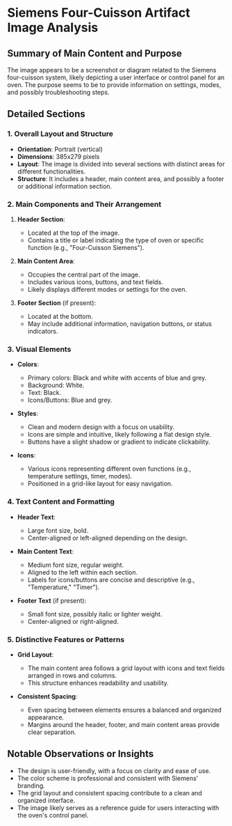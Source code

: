 # Siemens Four-Cuisson Artifact Image Analysis

## Summary of Main Content and Purpose
The image appears to be a screenshot or diagram related to the Siemens four-cuisson system, likely depicting a user interface or control panel for an oven. The purpose seems to be to provide information on settings, modes, and possibly troubleshooting steps.

## Detailed Sections

### 1. Overall Layout and Structure
- **Orientation**: Portrait (vertical)
- **Dimensions**: 385x279 pixels
- **Layout**: The image is divided into several sections with distinct areas for different functionalities.
- **Structure**: It includes a header, main content area, and possibly a footer or additional information section.

### 2. Main Components and Their Arrangement

1. **Header Section**:
   - Located at the top of the image.
   - Contains a title or label indicating the type of oven or specific function (e.g., "Four-Cuisson Siemens").

2. **Main Content Area**:
   - Occupies the central part of the image.
   - Includes various icons, buttons, and text fields.
   - Likely displays different modes or settings for the oven.

3. **Footer Section** (if present):
   - Located at the bottom.
   - May include additional information, navigation buttons, or status indicators.

### 3. Visual Elements

- **Colors**:
  - Primary colors: Black and white with accents of blue and grey.
  - Background: White.
  - Text: Black.
  - Icons/Buttons: Blue and grey.

- **Styles**:
  - Clean and modern design with a focus on usability.
  - Icons are simple and intuitive, likely following a flat design style.
  - Buttons have a slight shadow or gradient to indicate clickability.

- **Icons**:
  - Various icons representing different oven functions (e.g., temperature settings, timer, modes).
  - Positioned in a grid-like layout for easy navigation.

### 4. Text Content and Formatting

- **Header Text**:
  - Large font size, bold.
  - Center-aligned or left-aligned depending on the design.

- **Main Content Text**:
  - Medium font size, regular weight.
  - Aligned to the left within each section.
  - Labels for icons/buttons are concise and descriptive (e.g., "Temperature," "Timer").

- **Footer Text** (if present):
  - Small font size, possibly italic or lighter weight.
  - Center-aligned or right-aligned.

### 5. Distinctive Features or Patterns

- **Grid Layout**:
  - The main content area follows a grid layout with icons and text fields arranged in rows and columns.
  - This structure enhances readability and usability.

- **Consistent Spacing**:
  - Even spacing between elements ensures a balanced and organized appearance.
  - Margins around the header, footer, and main content areas provide clear separation.

## Notable Observations or Insights

- The design is user-friendly, with a focus on clarity and ease of use.
- The color scheme is professional and consistent with Siemens' branding.
- The grid layout and consistent spacing contribute to a clean and organized interface.
- The image likely serves as a reference guide for users interacting with the oven's control panel.